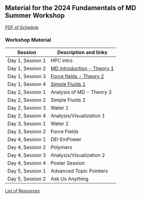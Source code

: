 ## Material for the 2024 Fundamentals of MD Summer Workshop

[PDF of Schedule](7thSchedule.pdf)

### Workshop Material

| Session             |   Description and links      |
|---------------------|---------------------|
| Day 1, Session 1    | HPC intro           |              
| Day 1, Session 2    | [MD introduction - Theory 1](day_one/session2)|                
| Day 1, Session 3    | [Force fields - Theory 2](day_one/session3)|
| Day 1, Session 4    | [Simple Fluids 1](day_one/session4)    |        
| Day 2, Session 1    | Analysis of MD - Theory 3
| Day 2, Session 2    | Simple Fluids 2 |
| Day 2, Session 3    | Water 1 |
| Day 2, Session 4    | Analysis/Visualization 1 |
| Day 3, Session 1    | Water 2 |
| Day 3, Session 2    | Force Fields |
| Day 4, Session 1    | DEI EmPower |
| Day 4, Session 2    | Polymers |
| Day 4, Session 3    | Analysis/Visualization 2 |
| Day 4, Session 4    | Poster Session |
| Day 5, Session 1    | Advanced Topic Pointers |
| Day 5, Session 2    | Ask Us Anything |

[List of Resources](resources.md)
